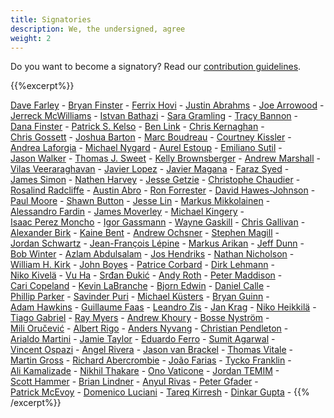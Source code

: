```yaml
---
title: Signatories
description: We, the undersigned, agree
weight: 2
---
```


Do you want to become a signatory? Read our [contribution guidelines](https://github.com/Minimum-CD/cd-manifesto/blob/master/CONTRIBUTING.md).

{{%excerpt%}}

[Dave&nbsp;Farley](https://www.linkedin.com/in/dave-farley-a67927)&nbsp;-
[Bryan&nbsp;Finster](https://www.linkedin.com/in/bryan-finster/)&nbsp;-
[Ferrix&nbsp;Hovi](https://www.linkedin.com/in/ferrix/)&nbsp;-
[Justin&nbsp;Abrahms](https://justin.abrah.ms/)&nbsp;-
[Joe&nbsp;Arrowood](https://www.linkedin.com/in/joearrowood/)&nbsp;-
[Jerreck&nbsp;McWilliams](https://www.linkedin.com/in/jerreck/)&nbsp;-
[Istvan&nbsp;Bathazi](https://www.linkedin.com/in/istvan-bathazi/)&nbsp;-
[Sara&nbsp;Gramling](https://www.linkedin.com/in/saragramling/)&nbsp;-
[Tracy&nbsp;Bannon](https://www.linkedin.com/in/tracylbannon/)&nbsp;-
[Dana&nbsp;Finster](https://www.linkedin.com/in/danafinster/)&nbsp;-
[Patrick&nbsp;S.&nbsp;Kelso](https://www.linkedin.com/in/patrickkelso/)&nbsp;-
[Ben&nbsp;Link](https://www.linkedin.com/in/benjamindlink/)&nbsp;-
[Chris&nbsp;Kernaghan](https://www.linkedin.com/in/chriskernaghan/)&nbsp;-
[Chris&nbsp;Gossett](https://www.linkedin.com/in/christopher-gossett-03b09347/)&nbsp;-
[Joshua&nbsp;Barton](https://www.linkedin.com/in/bartonjoshua/)&nbsp;-
[Marc&nbsp;Boudreau](https://www.linkedin.com/in/marc-boudreau)&nbsp;-
[Courtney&nbsp;Kissler](https://www.linkedin.com/in/courtney-kissler-0930681/)&nbsp;-
[Andrea&nbsp;Laforgia](https://www.linkedin.com/in/andrealaforgia/)&nbsp;-
[Michael&nbsp;Nygard](https://www.linkedin.com/in/mtnygard/)&nbsp;-
[Aurel&nbsp;Estoup](https://www.linkedin.com/in/aurel-estoup/)&nbsp;-
[Emiliano&nbsp;Sutil](https://www.linkedin.com/in/emiliano-sutil-77a2091b/)&nbsp;-
[Jason&nbsp;Walker](https://github.com/desktophero)&nbsp;-
[Thomas&nbsp;J.&nbsp;Sweet](https://www.linkedin.com/in/thomasjsweet/)&nbsp;-
[Kelly&nbsp;Brownsberger](https://www.linkedin.com/in/kellybrownsberger/)&nbsp;-
[Andrew&nbsp;Marshall](https://www.linkedin.com/in/ajmarshall2k/)&nbsp;-
[Vilas&nbsp;Veeraraghavan](https://www.linkedin.com/in/vilas-veeraraghavan/)&nbsp;-
[Javier&nbsp;Lopez](https://www.linkedin.com/in/javierlopezfernandez/)&nbsp;-
[Javier&nbsp;Magana](https://www.linkedin.com/in/javier-a-magana-98108/)&nbsp;-
[Faraz&nbsp;Syed](https://www.linkedin.com/in/farazsyed/)&nbsp;-
[James&nbsp;Simon](https://www.linkedin.com/in/jamesesimon/)&nbsp;-
[Nathen&nbsp;Harvey](https://twitter.com/nathenharvey)&nbsp;-
[Jesse&nbsp;Getzie](https://www.linkedin.com/in/jessegetzie/)&nbsp;-
[Christophe&nbsp;Chaudier](https://www.linkedin.com/in/cchaudier/)&nbsp;-
[Rosalind&nbsp;Radcliffe](https://www.linkedin.com/in/rosalind-radcliffe/)&nbsp;-
[Austin&nbsp;Abro](https://www.linkedin.com/in/austinabro/)&nbsp;-
[Ron&nbsp;Forrester](https://www.linkedin.com/in/ronforresterpdx/)&nbsp;-
[David&nbsp;Hawes-Johnson](https://www.linkedin.com/in/davidhawesjohnson/)&nbsp;-
[Paul&nbsp;Moore](https://www.linkedin.com/in/pdmoore2/)&nbsp;-
[Shawn&nbsp;Button](https://www.linkedin.com/in/shawnbutton/)&nbsp;-
[Jesse&nbsp;Lin](https://www.linkedin.com/in/jesse-lin/)&nbsp;-
[Markus&nbsp;Mikkolainen](https://www.linkedin.com/in/itmmti/)&nbsp;-
[Alessandro&nbsp;Fardin](https://www.linkedin.com/in/alessandro-fardin-61028b28/)&nbsp;-
[James&nbsp;Moverley](https://www.linkedin.com/in/jmoverley/)&nbsp;-
[Michael&nbsp;Kingery](https://www.linkedin.com/in/kingerymike/)&nbsp;-
[Isaac&nbsp;Perez&nbsp;Moncho](https://www.linkedin.com/in/isaac-perez-moncho-84922b6/)&nbsp;-
[Igor&nbsp;Gassmann](https://igassmann.me/)&nbsp;-
[Wayne&nbsp;Gaskill](https://www.linkedin.com/in/waynegaskill/)&nbsp;-
[Chris&nbsp;Gallivan](https://www.linkedin.com/in/christopher-gallivan-16a2b02/)&nbsp;-
[Alexander&nbsp;Birk](https://www.linkedin.com/in/alexander-birk-050625215/)&nbsp;-
[Kaine&nbsp;Bent](https://www.linkedin.com/in/ka1ne/)&nbsp;-
[Andrew&nbsp;Ochsner](https://www.linkedin.com/in/aochsner/)&nbsp;-
[Stephen&nbsp;Magill](https://www.linkedin.com/in/stephen-magill-2070a096/)&nbsp;-
[Jordan&nbsp;Schwartz](https://www.linkedin.com/in/jordanaschwartz/)&nbsp;-
[Jean-François&nbsp;Lépine](https://www.linkedin.com/in/jean-fran%C3%A7ois-l%C3%A9pine-6a122726/)&nbsp;-
[Markus&nbsp;Arikan](https://www.linkedin.com/in/marikan/)&nbsp;-
[Jeff&nbsp;Dunn](https://www.linkedin.com/in/jeffadunn/)&nbsp;-
[Bob&nbsp;Winter](https://www.linkedin.com/in/bob-winter)&nbsp;-
[Azlam&nbsp;Abdulsalam](https://www.linkedin.com/in/azlam)&nbsp;-
[Jos&nbsp;Hendriks](https://www.linkedin.com/in/jos-hendriks/)&nbsp;-
[Nathan&nbsp;Nicholson](https://www.linkedin.com/in/nathan-r-nicholson)&nbsp;-
[William&nbsp;H.&nbsp;Kirk](https://www.linkedin.com/in/whk/)&nbsp;-
[John&nbsp;Boyes](https://www.linkedin.com/in/john-boyes/)&nbsp;-
[Patrice&nbsp;Corbard](https://www.linkedin.com/in/patricecorbard/)&nbsp;-
[Dirk&nbsp;Lehmann](https://www.linkedin.com/in/dirk-lehmann-7712bb125/)&nbsp;-
[Niko&nbsp;Kivelä](https://www.linkedin.com/in/nikokivela/)&nbsp;-
[Vu&nbsp;Ha](https://www.linkedin.com/in/vuhacanada/)&nbsp;-
[Srđan&nbsp;Đukić](https://www.linkedin.com/in/srdandukic/)&nbsp;-
[Andy&nbsp;Roth](https://www.linkedin.com/in/andrewryanroth/)&nbsp;-
[Peter&nbsp;Maddison](https://www.linkedin.com/in/peter-maddison/)&nbsp;-
[Cari&nbsp;Copeland](https://www.linkedin.com/in/cacopela/)&nbsp;-
[Kevin&nbsp;LaBranche](https://www.linkedin.com/in/kevinlabranche/)&nbsp;-
[Bjorn&nbsp;Edwin](https://www.linkedin.com/in/bjornedwin/)&nbsp;-
[Daniel&nbsp;Calle](https://www.linkedin.com/in/danielcallesanchez/)&nbsp;-
[Phillip&nbsp;Parker](https://www.linkedin.com/in/phillipparkersoftware/)&nbsp;-
[Savinder&nbsp;Puri](https://www.linkedin.com/in/savinderpuri/)&nbsp;-
[Michael&nbsp;Küsters](https://www.linkedin.com/in/michaelkuesters/)&nbsp;-
[Bryan&nbsp;Guinn](https://www.linkedin.com/in/bryanjguinn/)&nbsp;-
[Adam&nbsp;Hawkins](https://www.linkedin.com/in/hi-adam-hawkins/)&nbsp;-
[Guillaume&nbsp;Faas](https://www.linkedin.com/in/guillaumefaas/)&nbsp;-
[Leandro&nbsp;Zis](https://www.linkedin.com/in/leandro-zis-140828191/)&nbsp;-
[Jan&nbsp;Krag](https://www.linkedin.com/in/jankrag/)&nbsp;-
[Niko&nbsp;Heikkilä](https://www.linkedin.com/in/nikoheikkila/)&nbsp;-
[Tiago&nbsp;Gabriel](https://www.linkedin.com/in/tgdraugr/)&nbsp;-
[Ray&nbsp;Myers](https://www.linkedin.com/in/cadrlife/)&nbsp;-
[Andrew&nbsp;Khoury](https://www.linkedin.com/in/drewkhoury/)&nbsp;-
[Bosse&nbsp;Nyström](https://www.linkedin.com/in/bossenystrom/)&nbsp;-
[Mili&nbsp;Oručević](https://www.linkedin.com/in/milio/)&nbsp;-
[Albert&nbsp;Rigo](https://www.linkedin.com/in/albertrigo/)&nbsp;-
[Anders&nbsp;Nyvang](https://www.linkedin.com/in/andersnyvang/)&nbsp;-
[Christian&nbsp;Pendleton](https://www.linkedin.com/in/christian-pendleton/)&nbsp;-
[Arialdo&nbsp;Martini](https://arialdomartini.github.io)&nbsp;-
[Jamie&nbsp;Taylor](https://www.linkedin.com/in/%F0%9F%91%A8%E2%80%8D%F0%9F%92%BB-jamie-taylor-57602959/)&nbsp;-
[Eduardo&nbsp;Ferro](https://www.linkedin.com/in/eferro/)&nbsp;-
[Sumit&nbsp;Agarwal](https://www.linkedin.com/in/agarwalsumitcloudarchitect)&nbsp;-
[Vincent&nbsp;Ospazi](https://www.linkedin.com/in/vincentospazi/)&nbsp;-
[Angel&nbsp;Rivera](https://www.linkedin.com/in/punkdata/)&nbsp;-
[Jason&nbsp;van&nbsp;Brackel](https://www.linkedin.com/in/jason-van-brackel/)&nbsp;-
[Thomas&nbsp;Vitale](https://www.linkedin.com/in/vitalethomas/)&nbsp;-
[Martin&nbsp;Gross](https://www.linkedin.com/in/martingrossfluxum/)&nbsp;-
[Richard&nbsp;Abercrombie](https://www.linkedin.com/in/richard-abercrombie-b110151b4)&nbsp;-
[João&nbsp;Farias](https://www.linkedin.com/in/joaogfarias/)&nbsp;-
[Tycko&nbsp;Franklin](https://www.linkedin.com/in/tyckofranklin/)&nbsp;-
[Ali&nbsp;Kamalizade](https://www.linkedin.com/in/alikamalizade/)&nbsp;-
[Nikhil&nbsp;Thakare](https://www.linkedin.com/in/nikhilsthakare/)&nbsp;-
[Ono&nbsp;Vaticone](https://www.linkedin.com/in/onoratovaticone/)&nbsp;-
[Jordan&nbsp;TEMIM](https://www.linkedin.com/in/jordan-temim/)&nbsp;-
[Scott&nbsp;Hammer](https://www.linkedin.com/in/sahammer/)&nbsp;-
[Brian&nbsp;Lindner](https://www.linkedin.com/in/brianlindner/)&nbsp;-
[Anyul&nbsp;Rivas](https://www.linkedin.com/in/anyulled/)&nbsp;-
[Peter&nbsp;Gfader](https://www.linkedin.com/in/petergfader/)&nbsp;-
[Patrick&nbsp;McEvoy](https://www.linkedin.com/in/patrickmcevoy/)&nbsp;-
[Domenico&nbsp;Luciani](https://www.linkedin.com/in/dlion/)&nbsp;-
[Tareq&nbsp;Kirresh](https://www.linkedin.com/in/tareq-kirresh/)&nbsp;-
[Dinkar&nbsp;Gupta](https://www.linkedin.com/in/dinkargupta/)&nbsp;-
{{% /excerpt%}}
